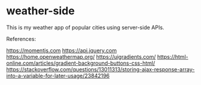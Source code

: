 # weather-side
This is my weather app of popular cities using server-side APIs. 

References:

https://momentjs.com
https://api.jquery.com
https://home.openweathermap.org/
https://uigradients.com/
https://html-online.com/articles/gradient-background-buttons-css-html/
https://stackoverflow.com/questions/13011313/storing-ajax-response-array-into-a-variable-for-later-usage/23842196

